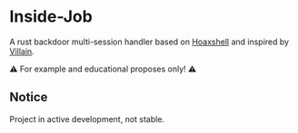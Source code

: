 # Inside-Job
A rust backdoor multi-session handler based on [Hoaxshell](https://github.com/t3l3machus/hoaxshell) and inspired by [Villain](https://github.com/t3l3machus/Villain).

⚠️ For example and educational proposes only! ⚠️

## Notice
Project in active development, not stable.